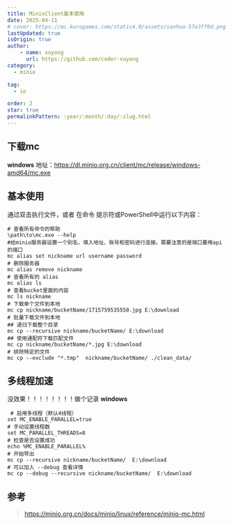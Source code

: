 ```yaml
---
title: MinioClient基本使用
date: 2025-04-11
# cover: https://mc.kurogames.com/static4.0/assets/sanhua-57e3ff0d.png
lastUpdated: true
isOrigin: true
author: 
    - name: xuyong
      url: https://github.com/coder-xuyong
category:
  - minio

tag:
  - io

order: 2
star: true
permalinkPattern: :year/:month/:day/:slug.html
---
```

## 下载mc
**windows**
地址：https://dl.minio.org.cn/client/mc/release/windows-amd64/mc.exe

## 基本使用
通过双击执行文件，或者 在命令 提示符或PowerShell中运行以下内容：
```shell
# 查看所有命令的帮助
\path\to\mc.exe --help
#给minio服务器设置一个别名，填入地址、账号和密码进行连接。需要注意的是端口要用api的端口
mc alias set nickname url username password
# 删除服务器
mc alias remove nickname
# 查看所有的 alias
mc alias ls
# 查看bucket里面的内容
mc ls nickname
# 下载单个文件到本地
mc cp nickname/bucketName/1715759535550.jpg E:\download
# 批量下载文件到本地
## 递归下载整个目录
mc cp --recursive nickname/bucketName/ E:\download
## 使用通配符下载匹配文件
mc cp nickname/bucketName/*.jpg E:\download
# 排除特定的文件
mc cp --exclude "*.tmp"  nickname/bucketName/ ./clean_data/
```

## 多线程加速
没效果！！！！！！！！做个记录
**windows**
```shell
 # 启用多线程（默认4线程）
set MC_ENABLE_PARALLEL=true
# 手动设置线程数
set MC_PARALLEL_THREADS=8 
# 检查是否设置成功
echo %MC_ENABLE_PARALLEL%
# 开始导出
mc cp --recursive nickname/bucketName/  E:\download
# 可以加入 --debug 查看详情
mc cp --debug --recursive nickname/bucketName/  E:\download
```



## 参考
> https://minio.org.cn/docs/minio/linux/reference/minio-mc.html